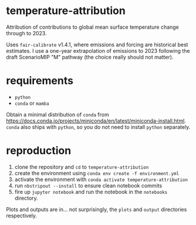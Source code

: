 # temperature-attribution
Attribution of contributions to global mean surface temperature change through to 2023.

Uses `fair-calibrate` v1.4.1, where emissions and forcing are historical best estimates. I use a one-year extrapolation of emissions to 2023 following the draft ScenarioMIP "M" pathway (the choice really should not matter).

# requirements
- `python`
- `conda` or `mamba`

Obtain a minimal distribution of `conda` from https://docs.conda.io/projects/miniconda/en/latest/miniconda-install.html. `conda` also ships with `python`, so you do not need to install `python` separately.

# reproduction
1. clone the repository and `cd` to `temperature-attribution`
2. create the environment using `conda env create -f environment.yml`
3. activate the environment with `conda activate temperature-attribution`
4. run `nbstripout --install` to ensure clean notebook commits
5. fire up `jupyter notebook` and run the notebook in the `notebooks` directory.

Plots and outputs are in... not surprisingly, the `plots` and `output` directories respectively.

